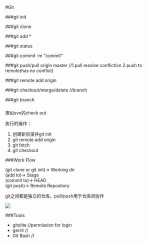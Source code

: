 #Git

###git init

###git clone <repository>

###git add *

###git status

###git commit -m "commit"

###git push/pull origin master   //1.pull resolve confliction 2.push to remote(has no conflict)

###git remote add origin <server>

###git checkout/merge/delete   //branch

###git branch

###

类似svn的check out 

执行的操作：

1. 创建新目录并git init
2. git remote add origin <repository>
3. git fetch
4. git checkout

###Work Flow

(git clone or git init)->  Working dir   
(add to)->  Stage   
(commit to)->  HEAD  
(git push)-> Remote Repository

git之间都是独立的仓库，pull/push用于仓库间协作

![](https://github.com/yfann/TechGuidence/blob/master/img/git01.png?raw=true)

###Tools

+ gitolite //permission for login
+ gerrit //
+ Git Bash //